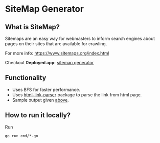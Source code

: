 # SiteMap Generator

## What is SiteMap?
Sitemaps are an easy way for webmasters to inform search engines about pages on their sites that are available for crawling. 

For more info: https://www.sitemaps.org/index.html

Checkout **Deployed app**: [sitemap generator](https://sitemap-generator.up.railway.app/)

## Functionality

- Uses BFS for faster performance.
- Uses [html-link-parser](github.com/tusharr-patil/html-link-parser) package to parse the link from html page.
- Sample output given [above](https://github.com/tusharr-patil/sitemap/blob/main/test.xml).
  
## How to run it locally?

Run
```
go run cmd/*.go
```
